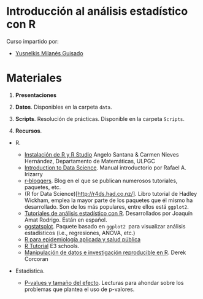 # Introducción al análisis estadístico con R

Curso impartido por:

- [Yusnelkis Milanés Guisado](https://www.linkedin.com/in/yusnelkis/)


Materiales
=========

1. **Presentaciones**


2. **Datos**. Disponibles en la carpeta `data`.

3. **Scripts**. Resolución de prácticas. Disponible en la carpeta `Scripts`.

5. **Recursos**.

  - R.
    - [Instalación de R y R Studio](https://estadistica-dma.ulpgc.es/cursoR4ULPGC/2-instalacion.html) Angelo Santana & Carmen Nieves Hernández,
Departamento de Matemáticas, ULPGC
    - [Introduction to Data Science](https://rafalab.github.io/dsbook/). Manual introductorio por Rafael A. Irizarry
    - [r-bloggers](https://www.r-bloggers.com/). Blog en el que se publican numerosos tutoriales, paquetes, etc.
    - (R for Data Science)[http://r4ds.had.co.nz/]. Libro tutorial de Hadley Wickham, emplea la mayor parte de los paquetes que él mismo ha desarrollado. Son de los más populares, entre ellos está `ggplot2`.
    - [Tutoriales de análisis estadístico con R](https://rpubs.com/Joaquin_AR). Desarrollados por Joaquín Amat Rodrigo. Están en español.
    - [ggstatsplot](https://github.com/IndrajeetPatil/ggstatsplot). Paquete basado en `ggplot2 `para visualizar análisis estadísticos (i.e., regresiones, ANOVA, etc.)
    - [R para epidemiología aplicada y salud pública](https://epirhandbook.com/es/index.html)
    - [R Tutorial](https://www.w3schools.com/r/?fbclid=IwAR0LOEPtKG7e3TdCN5wsKGl0bcLgqkhAy4El5dI2YNYVWjeH6K1aGCJ34xg) E3 schools.
    - [Manipulación de datos e investigación reproducible en R](https://bookdown.org/content/bc094819-6bce-4648-83a2-c015ba9ef1aa/). Derek Corcoran
      
  - Estadística.
    - [P-values y tamaño del efecto](https://github.com/elrobin/introstatsconr/tree/master/p-values). Lecturas para ahondar sobre los problemas que plantea el uso de p-valores.
  




